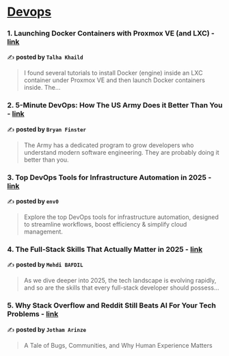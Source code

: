 
<h1><a href=https://medium.com/tag/devops/recommended target="_blank" rel="noopener noreferrer">Devops</a></h1>
<h3>1. Launching Docker Containers with Proxmox VE (and LXC) - <a href="https://medium.com/@talhakhalid101/launching-docker-containers-with-proxmox-ve-and-lxc-d1ebd1f3df2f" target="_blank" rel="noopener noreferrer">link</a></h3>

✍️ **posted by `Talha Khaild`**

<blockquote>I found several tutorials to install Docker (engine) inside an LXC container under Proxmox VE and then launch Docker containers inside. The…</blockquote>

<h3>2. 5-Minute DevOps: How The US Army Does it Better Than You - <a href="https://medium.com/@bdfinst/5-minute-devops-how-the-us-army-does-it-better-than-you-67797addbdf7" target="_blank" rel="noopener noreferrer">link</a></h3>

✍️ **posted by `Bryan Finster`**

<blockquote>The Army has a dedicated program to grow developers who understand modern software engineering. They are probably doing it better than you.</blockquote>

<h3>3. Top DevOps Tools for Infrastructure Automation in 2025 - <a href="https://medium.com/env0/top-devops-tools-for-infrastructure-automation-in-2025-cae2288e8314" target="_blank" rel="noopener noreferrer">link</a></h3>

✍️ **posted by `env0`**

<blockquote>Explore the top DevOps tools for infrastructure automation, designed to streamline workflows, boost efficiency & simplify cloud management.</blockquote>

<h3>4. The Full-Stack Skills That Actually Matter in 2025 - <a href="https://medium.com/@mehdibafdil/the-full-stack-skills-that-actually-matter-in-2025-5d80f7f99ca9" target="_blank" rel="noopener noreferrer">link</a></h3>

✍️ **posted by `Mehdi BAFDIL`**

<blockquote>As we dive deeper into 2025, the tech landscape is evolving rapidly, and so are the skills that every full-stack developer should possess…</blockquote>

<h3>5. Why Stack Overflow and Reddit Still Beats AI For Your Tech Problems - <a href="https://medium.com/@DevOpsTrenches/why-stack-overflow-and-reddit-still-beats-ai-for-your-tech-problems-b61f5bb41d6d" target="_blank" rel="noopener noreferrer">link</a></h3>

✍️ **posted by `Jotham Arinze`**

<blockquote>A Tale of Bugs, Communities, and Why Human Experience Matters</blockquote>

